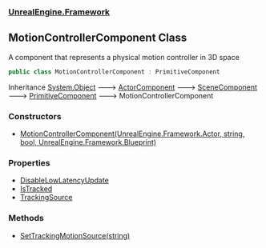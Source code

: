 ### [UnrealEngine.Framework](./UnrealEngine-Framework.md 'UnrealEngine.Framework')
## MotionControllerComponent Class
A component that represents a physical motion controller in 3D space  
```csharp
public class MotionControllerComponent : PrimitiveComponent
```
Inheritance [System.Object](https://docs.microsoft.com/en-us/dotnet/api/System.Object 'System.Object') &#129106; [ActorComponent](./UnrealEngine-Framework-ActorComponent.md 'UnrealEngine.Framework.ActorComponent') &#129106; [SceneComponent](./UnrealEngine-Framework-SceneComponent.md 'UnrealEngine.Framework.SceneComponent') &#129106; [PrimitiveComponent](./UnrealEngine-Framework-PrimitiveComponent.md 'UnrealEngine.Framework.PrimitiveComponent') &#129106; MotionControllerComponent  
### Constructors
- [MotionControllerComponent(UnrealEngine.Framework.Actor, string, bool, UnrealEngine.Framework.Blueprint)](./UnrealEngine-Framework-MotionControllerComponent-MotionControllerComponent(UnrealEngine-Framework-Actor_string_bool_UnrealEngine-Framework-Blueprint).md 'UnrealEngine.Framework.MotionControllerComponent.MotionControllerComponent(UnrealEngine.Framework.Actor, string, bool, UnrealEngine.Framework.Blueprint)')
### Properties
- [DisableLowLatencyUpdate](./UnrealEngine-Framework-MotionControllerComponent-DisableLowLatencyUpdate.md 'UnrealEngine.Framework.MotionControllerComponent.DisableLowLatencyUpdate')
- [IsTracked](./UnrealEngine-Framework-MotionControllerComponent-IsTracked.md 'UnrealEngine.Framework.MotionControllerComponent.IsTracked')
- [TrackingSource](./UnrealEngine-Framework-MotionControllerComponent-TrackingSource.md 'UnrealEngine.Framework.MotionControllerComponent.TrackingSource')
### Methods
- [SetTrackingMotionSource(string)](./UnrealEngine-Framework-MotionControllerComponent-SetTrackingMotionSource(string).md 'UnrealEngine.Framework.MotionControllerComponent.SetTrackingMotionSource(string)')
